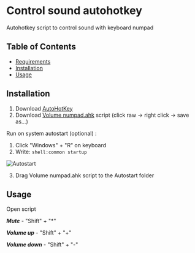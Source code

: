 # Control sound autohotkey

Autohotkey script to control sound with keyboard numpad 

## Table of Contents

- [Requirements](#requirements)
- [Installation](#installation)
- [Usage](#usage)

## Installation

1. Download [AutoHotKey](https://www.autohotkey.com/)
2. Download [Volume numpad.ahk](https://github.com/ArturTkaczuk/control-sound-autohotkey/blob/main/Volume%20numpad.ahk) script (click raw -> right click -> save as...)

Run on system autostart (optional) :

1. Click "Windows" + "R" on keyboard
2. Write: `shell:common startup`

![Autostart](https://user-images.githubusercontent.com/87656238/175783449-e15d7430-b2b4-44d3-a0ae-91c694d8d942.jpg)

3. Drag Volume numpad.ahk script to the Autostart folder

## Usage

Open script

***Mute*** - "Shift" + "*"

***Volume up*** - "Shift" + "+"

***Volume down*** - "Shift" + "-"

